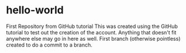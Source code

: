 # hello-world
First Repository from GitHub tutorial
This was created using the GitHub tutorial to test out the creation of the account.
Anything that doesn't fit anywhere else may go in here as well.
First branch (otherwise pointless) created to do a commit to a branch.
